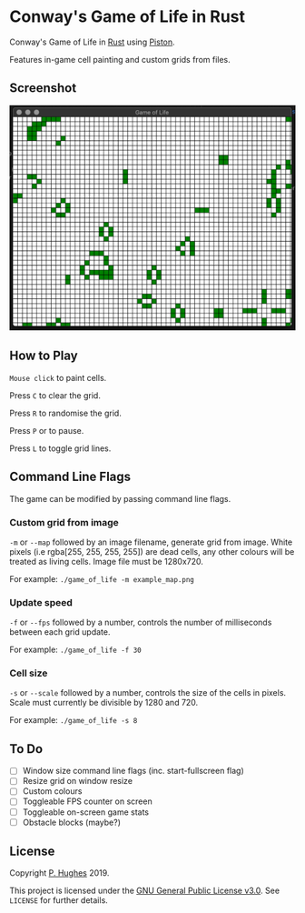 # Conway's Game of Life in Rust

Conway's Game of Life in [Rust](https://github.com/rust-lang/rust) using [Piston](https://github.com/PistonDevelopers/piston).

Features in-game cell painting and custom grids from files.

## Screenshot

![screenshot](https://raw.githubusercontent.com/phugh/game-of-life/master/game-of-life.png)

## How to Play

```Mouse click``` to paint cells.

Press ```C``` to clear the grid.

Press ```R``` to randomise the grid.

Press ```P``` or to pause.

Press ```L``` to toggle grid lines.

## Command Line Flags

The game can be modified by passing command line flags.

### Custom grid from image
```-m``` or ```--map``` followed by an image filename, generate grid from image. White pixels (i.e rgba[255, 255, 255, 255]) are dead cells, any other colours will be treated as living cells. Image file must be 1280x720.

For example:
```./game_of_life -m example_map.png```

### Update speed
```-f``` or ```--fps``` followed by a number, controls the number of milliseconds between each grid update.

For example:
```./game_of_life -f 30```

### Cell size
```-s``` or ```--scale``` followed by a number, controls the size of the cells in pixels. Scale must currently be divisible by 1280 and 720.

For example:
```./game_of_life -s 8```

## To Do
- [ ] Window size command line flags (inc. start-fullscreen flag)
- [ ] Resize grid on window resize
- [ ] Custom colours
- [ ] Toggleable FPS counter on screen
- [ ] Toggleable on-screen game stats
- [ ] Obstacle blocks (maybe?)

## License
Copyright [P. Hughes](https://www.phugh.es) 2019.

This project is licensed under the [GNU General Public License v3.0](https://www.gnu.org/licenses/gpl-3.0.en.html). See ```LICENSE``` for further details.